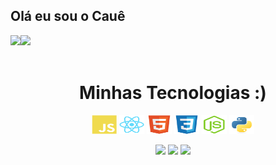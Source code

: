 ## Olá eu sou o Cauê

<div>
  <img  height="180em" src="https://github-readme-stats.vercel.app/api?username=cauematos&show_icons=true&theme=great-gatsby&include_all_commits=true&count_private=true"/>
  <img align="left" height="180em" src="https://github-readme-stats.vercel.app/api/top-langs/?username=cauematos&layout=compact&langs_count=16&theme=great-gatsby"/>
</div>

 <div align="center"> 
  <div style="display: inline_block"><br>
    <h1 align="center">Minhas Tecnologias :)</h1>
    <img align="center" height="30" width="40" alt="js-icon"  src="https://raw.githubusercontent.com/devicons/devicon/master/icons/javascript/javascript-plain.svg">
    <img align="center" height="30" width="40" alt="react-icon" src="https://raw.githubusercontent.com/devicons/devicon/master/icons/react/react-original.svg">
    <img align="center" height="30" width="40" alt="html-icon" src="https://raw.githubusercontent.com/devicons/devicon/master/icons/html5/html5-original.svg">
    <img align="center" height="30" width="40" alt="css-icon" src="https://raw.githubusercontent.com/devicons/devicon/master/icons/css3/css3-original.svg">
    <img align="center" height="30" width="40" alt="nodejs-icon" src="https://raw.githubusercontent.com/devicons/devicon/master/icons/nodejs/nodejs-original.svg">
    <img align="center" alt="Python" height="30" width="40" src="https://raw.githubusercontent.com/devicons/devicon/master/icons/python/python-original.svg">
   </div>
<br>
 <div> 
  <a href="https://instagram.com/caueyz" target="_blank"><img src="https://img.shields.io/badge/-Instagram-%23E4405F?style=for-the-badge&logo=instagram&logoColor=white" target="_blank"></a>
  <a href = "mailto:carvalhocaue2504@gmail.com"><img src="https://img.shields.io/badge/-Gmail-%23333?style=for-the-badge&logo=gmail&logoColor=white" target="_blank"></a>
  <a href="https://www.linkedin.com/in/caueyz" target="_blank"><img src="https://img.shields.io/badge/-LinkedIn-%230077B5?style=for-the-badge&logo=linkedin&logoColor=white" target="_blank"></a> 
</div>
